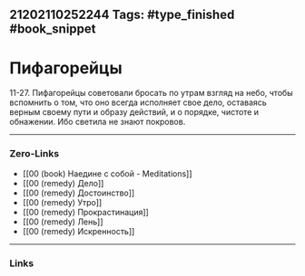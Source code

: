 21202110252244
Tags: #type_finished #book_snippet 
---
# Пифагорейцы

 11-27. Пифагорейцы советовали бросать по утрам взгляд на небо, чтобы вспомнить о том, что оно всегда исполняет свое дело, оставаясь верным своему пути и образу действий, и о порядке, чистоте и обнажении. Ибо светила не знают покровов. 

---
### Zero-Links
 - [[00 (book) Наедине с собой - Meditations]]
 - [[00 (remedy) Дело]]
 - [[00 (remedy) Достоинство]]
 - [[00 (remedy) Утро]]
 - [[00 (remedy) Прокрастинация]]
 - [[00 (remedy) Лень]]
 - [[00 (remedy) Искренность]]
---
### Links
